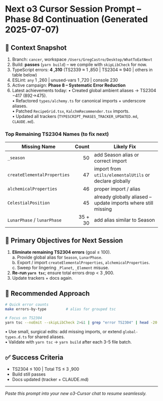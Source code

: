 # Next o3 Cursor Session Prompt – Phase 8d Continuation (Generated 2025-07-07)

## 📌 Context Snapshot
1. Branch: `cancer`, workspace `/Users/GregCastro/Desktop/WhatToEatNext`
2. Build: **passes** (`yarn build`) – we compile with `skipLibCheck` for now.
3. TypeScript errors: **4 ,310** (TS2339 ≈ 1 ,850 | TS2304 ≈ 940 | others in table below)
4. ESLint: `any` 1 ,260 | unused-vars 1 ,720 | console 230
5. Active campaign: **Phase 8 – Systematic Error Reduction**
6. Latest achievements today:
   • Created global ambient aliases → TS2304 −417 (892→475).  
   • Refactored `types/alchemy.ts` for canonical imports + underscore aliases.  
   • Patched `RecipeGrid.tsx`, `KalchmRecommender.tsx` imports.  
   • Updated all trackers (`TYPESCRIPT_PHASES_TRACKER_UPDATED.md`, `CLAUDE.md`).

### Top Remaining TS2304 Names (to fix next)
| Missing Name | Count | Likely Fix |
|--------------|------:|------------|
| `_season` | 50 | add Season alias or correct import |
| `createElementalProperties` | 47 | import from `utils/elementalUtils` or declare globally |
| `alchemicalProperties` | 46 | proper import / alias |
| `CelestialPosition` | 45 | already globally aliased – update imports where still missing |
| `LunarPhase` / `lunarPhase` | 35 + 30 | add alias similar to Season |

## 🎯 Primary Objectives for Next Session
1. **Eliminate remaining TS2304 errors** (goal ≤ 100).  
   a. Provide global alias for `Season`, `LunarPhase`.  
   b. Export / import `createElementalProperties`, `alchemicalProperties`.  
   c. Sweep for lingering `_Planet`, `_Element` misuse.
2. **Re-run `yarn tsc`**; ensure total errors drop < 3 ,900.  
3. Update trackers + docs again.

## 🔧 Recommended Approach
```bash
# Quick error counts
make errors-by-type         # alias for grouped tsc

# Focus on TS2304
yarn tsc --noEmit --skipLibCheck 2>&1 | grep "error TS2304" | head -20
```
• Use small, surgical edits: add missing imports, or extend `global-types.d.ts` for shared aliases.  
• Validate with `yarn tsc` → `yarn build` after each 3-5 file batch.

## ✅ Success Criteria
- TS2304 ≤ 100 | Total TS ≤ 3 ,900  
- Build still passes  
- Docs updated (tracker + CLAUDE.md)  

---
*Paste this prompt into your new o3-Cursor chat to resume seamlessly.*
